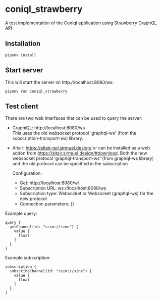 # coniql_strawberry
A test implementation of the Coniql application using Strawberry GraphQL API

## Installation
```pipenv install ```

## Start server
This will start the server on http://localhost:8080/ws:

```pipenv run coniql_strawberry```

## Test client
There are two web interfaces that can be used to query the server:

- GraphiQL: http://localhost:8080/ws  
   This uses the old websocket protocol 'graphql-ws' (from the subscription-transport-ws) library.
   
- Altair: https://altair-gql.sirmuel.design/ or can be installed as a web addon from https://altair.sirmuel.design/#download.
   Both the new websocket protocol 'graphql-transport-ws' (from graphql-ws library) and the old protocol can be specified in the subscription
   
   Configuration:
   - Get: http://localhost:8080/wl
   - Subscription URL: ws://localhost:8080/ws
   - Subscription type: Websocket or Websocket (graphql-ws) for the new protocol
   - Connection parameters: {}
   
Example query:
```
query {
  getChannel(id: "ssim://sine") {
    value {
      float
    }
  }
}
```

Example subscription:
```
subscription {
  subscribeChannel(id: "ssim://sine") {
    value {
      float
    }
  }
}
```
